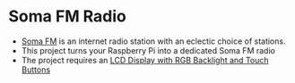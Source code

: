 # Soma FM Radio
* [Soma FM](http://somafm.com) is an internet radio station with an eclectic choice of stations.
* This project turns your Raspberry Pi into a dedicated Soma FM radio
* The project requires an [LCD Display with RGB Backlight and Touch Buttons](<https://thepihut.com/products/gfx-hat-128x64-lcd-display-with-rgb-backlight-and-touch-buttons>)

